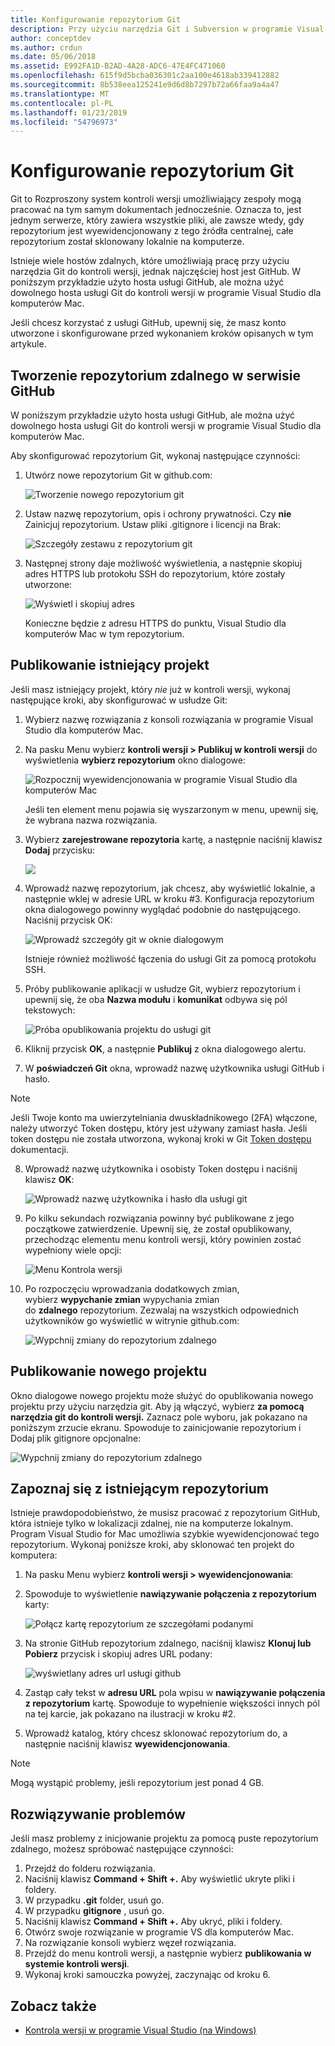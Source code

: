 ```yaml
---
title: Konfigurowanie repozytorium Git
description: Przy użyciu narzędzia Git i Subversion w programie Visual Studio dla komputerów Mac.
author: conceptdev
ms.author: crdun
ms.date: 05/06/2018
ms.assetid: E992FA1D-B2AD-4A28-ADC6-47E4FC471060
ms.openlocfilehash: 615f9d5bcba036301c2aa100e4618ab339412882
ms.sourcegitcommit: 8b538eea125241e9d6d8b7297b72a66faa9a4a47
ms.translationtype: MT
ms.contentlocale: pl-PL
ms.lasthandoff: 01/23/2019
ms.locfileid: "54796973"
---
```

# <a name="set-up-a-git-repository"></a>Konfigurowanie repozytorium Git

Git to Rozproszony system kontroli wersji umożliwiający zespoły mogą pracować na tym samym dokumentach jednocześnie. Oznacza to, jest jednym serwerze, który zawiera wszystkie pliki, ale zawsze wtedy, gdy repozytorium jest wyewidencjonowany z tego źródła centralnej, całe repozytorium został sklonowany lokalnie na komputerze.

Istnieje wiele hostów zdalnych, które umożliwiają pracę przy użyciu narzędzia Git do kontroli wersji, jednak najczęściej host jest GitHub. W poniższym przykładzie użyto hosta usługi GitHub, ale można użyć dowolnego hosta usługi Git do kontroli wersji w programie Visual Studio dla komputerów Mac.

Jeśli chcesz korzystać z usługi GitHub, upewnij się, że masz konto utworzone i skonfigurowane przed wykonaniem kroków opisanych w tym artykule.

## <a name="creating-a-remote-repo-on-github"></a>Tworzenie repozytorium zdalnego w serwisie GitHub

W poniższym przykładzie użyto hosta usługi GitHub, ale można użyć dowolnego hosta usługi Git do kontroli wersji w programie Visual Studio dla komputerów Mac.

Aby skonfigurować repozytorium Git, wykonaj następujące czynności:

1. Utwórz nowe repozytorium Git w github.com:

    ![Tworzenie nowego repozytorium git](media/version-control-git1-sml.png)

2. Ustaw nazwę repozytorium, opis i ochrony prywatności. Czy **nie** Zainicjuj repozytorium. Ustaw pliki .gitignore i licencji na Brak:

    ![Szczegóły zestawu z repozytorium git](media/version-control-git2.png)

3. Następnej strony daje możliwość wyświetlenia, a następnie skopiuj adres HTTPS lub protokołu SSH do repozytorium, które zostały utworzone:

    ![Wyświetl i skopiuj adres](media/version-control-git3.png)

   Konieczne będzie z adresu HTTPS do punktu, Visual Studio dla komputerów Mac w tym repozytorium.

## <a name="publishing-an-existing-project"></a>Publikowanie istniejący projekt

Jeśli masz istniejący projekt, który _nie_ już w kontroli wersji, wykonaj następujące kroki, aby skonfigurować w usłudze Git:

1.  Wybierz nazwę rozwiązania z konsoli rozwiązania w programie Visual Studio dla komputerów Mac.

2. Na pasku Menu wybierz **kontroli wersji > Publikuj w kontroli wersji** do wyświetlenia **wybierz repozytorium** okno dialogowe:

    ![Rozpocznij wyewidencjonowania w programie Visual Studio dla komputerów Mac](media/version-control-git4-sml.png)

    Jeśli ten element menu pojawia się wyszarzonym w menu, upewnij się, że wybrana nazwa rozwiązania.

3. Wybierz **zarejestrowane repozytoria** kartę, a następnie naciśnij klawisz **Dodaj** przycisku:

    ![](media/version-control-git5.png)

4. Wprowadź nazwę repozytorium, jak chcesz, aby wyświetlić lokalnie, a następnie wklej w adresie URL w kroku #3. Konfiguracja repozytorium okna dialogowego powinny wyglądać podobnie do następującego. Naciśnij przycisk OK:

    ![Wprowadź szczegóły git w oknie dialogowym](media/version-control-git6.png)

    Istnieje również możliwość łączenia do usługi Git za pomocą protokołu SSH.

5. Próby publikowanie aplikacji w usłudze Git, wybierz repozytorium i upewnij się, że oba **Nazwa modułu** i **komunikat** odbywa się pól tekstowych:

    ![Próba opublikowania projektu do usługi git](media/version-control-git7.png)

6. Kliknij przycisk **OK**, a następnie **Publikuj** z okna dialogowego alertu.

7. W **poświadczeń Git** okna, wprowadź nazwę użytkownika usługi GitHub i hasło. 

> [!NOTE]
> Jeśli Twoje konto ma uwierzytelniania dwuskładnikowego (2FA) włączone, należy utworzyć Token dostępu, który jest używany zamiast hasła. Jeśli token dostępu nie została utworzona, wykonaj kroki w Git [Token dostępu](https://help.github.com/articles/creating-an-access-token-for-command-line-use/) dokumentacji.

8. Wprowadź nazwę użytkownika i osobisty Token dostępu i naciśnij klawisz **OK**:

    ![Wprowadź nazwę użytkownika i hasło dla usługi git](media/version-control-git9-sml.png)

9. Po kilku sekundach rozwiązania powinny być publikowane z jego początkowe zatwierdzenie. Upewnij się, że został opublikowany, przechodząc elementu menu kontroli wersji, który powinien zostać wypełniony wiele opcji:

    ![Menu Kontrola wersji](media/version-control-git10.png)

10. Po rozpoczęciu wprowadzania dodatkowych zmian, wybierz **wypychanie zmian** wypychania zmian do **zdalnego** repozytorium. Zezwalaj na wszystkich odpowiednich użytkowników go wyświetlić w witrynie github.com:

    ![Wypchnij zmiany do repozytorium zdalnego](media/version-control-git11.png)

## <a name="publishing-a-new-project"></a>Publikowanie nowego projektu

Okno dialogowe nowego projektu może służyć do opublikowania nowego projektu przy użyciu narzędzia git. Aby ją włączyć, wybierz **za pomocą narzędzia git do kontroli wersji.** Zaznacz pole wyboru, jak pokazano na poniższym zrzucie ekranu. Spowoduje to zainicjowanie repozytorium i Dodaj plik gitignore opcjonalne:

![Wypchnij zmiany do repozytorium zdalnego](media/version-control-git12.png)

## <a name="check-out-an-existing-repository"></a>Zapoznaj się z istniejącym repozytorium

Istnieje prawdopodobieństwo, że musisz pracować z repozytorium GitHub, która istnieje tylko w lokalizacji zdalnej, nie na komputerze lokalnym. Program Visual Studio for Mac umożliwia szybkie wyewidencjonować tego repozytorium. Wykonaj poniższe kroki, aby sklonować ten projekt do komputera:

1. Na pasku Menu wybierz **kontroli wersji > wyewidencjonowania**:

2. Spowoduje to wyświetlenie **nawiązywanie połączenia z repozytorium** karty:

    ![Połącz kartę repozytorium ze szczegółami podanymi](media/version-control-git13.png)

3. Na stronie GitHub repozytorium zdalnego, naciśnij klawisz **Klonuj lub Pobierz** przycisk i skopiuj adres URL podany:

    ![wyświetlany adres url usługi github](media/version-control-git14.png)

4. Zastąp cały tekst w **adresu URL** pola wpisu w **nawiązywanie połączenia z repozytorium** kartę. Spowoduje to wypełnienie większości innych pól na tej karcie, jak pokazano na ilustracji w kroku #2.

5. Wprowadź katalog, który chcesz sklonować repozytorium do, a następnie naciśnij klawisz **wyewidencjonowania**.

> [!NOTE]
> Mogą wystąpić problemy, jeśli repozytorium jest ponad 4 GB.

## <a name="troubleshooting"></a>Rozwiązywanie problemów

Jeśli masz problemy z inicjowanie projektu za pomocą puste repozytorium zdalnego, możesz spróbować następujące czynności:

1. Przejdź do folderu rozwiązania.
1. Naciśnij klawisz **Command + Shift +.** Aby wyświetlić ukryte pliki i foldery.
1. W przypadku **.git** folder, usuń go.
1. W przypadku **gitignore** , usuń go.
1. Naciśnij klawisz **Command + Shift +.** Aby ukryć, pliki i foldery.
1. Otwórz swoje rozwiązanie w programie VS dla komputerów Mac.
1. Na rozwiązanie konsoli wybierz węzeł rozwiązania.
1. Przejdź do menu kontroli wersji, a następnie wybierz **publikowania w systemie kontroli wersji**.
1. Wykonaj kroki samouczka powyżej, zaczynając od kroku 6.

## <a name="see-also"></a>Zobacz także

- [Kontrola wersji w programie Visual Studio (na Windows)](/visualstudio/version-control/)